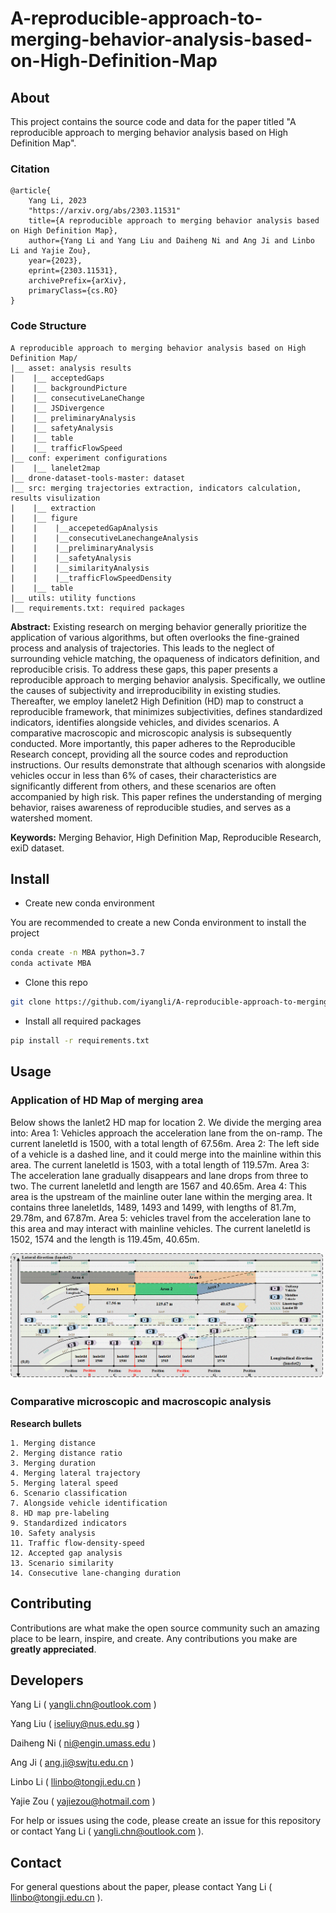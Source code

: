 # A-reproducible-approach-to-merging-behavior-analysis-based-on-High-Definition-Map

## About
This project contains the source code and data for the paper titled "A reproducible approach to merging behavior analysis based on High Definition Map".

### Citation
```
@article{
    Yang Li, 2023
    "https://arxiv.org/abs/2303.11531"
    title={A reproducible approach to merging behavior analysis based on High Definition Map}, 
    author={Yang Li and Yang Liu and Daiheng Ni and Ang Ji and Linbo Li and Yajie Zou},
    year={2023},
    eprint={2303.11531},
    archivePrefix={arXiv},
    primaryClass={cs.RO}
}
```

### Code Structure

```
A reproducible approach to merging behavior analysis based on High Definition Map/
|__ asset: analysis results
|    |__ acceptedGaps
|    |__ backgroundPicture
|    |__ consecutiveLaneChange
|    |__ JSDivergence
|    |__ preliminaryAnalysis
|    |__ safetyAnalysis
|    |__ table
|    |__ trafficFlowSpeed
|__ conf: experiment configurations
|    |__ lanelet2map
|__ drone-dataset-tools-master: dataset
|__ src: merging trajectories extraction, indicators calculation, results visulization
|    |__ extraction
|    |__ figure
|    |    |__accepetedGapAnalysis
|    |    |__consecutiveLanechangeAnalysis
|    |    |__preliminaryAnalysis
|    |    |__safetyAnalysis
|    |    |__similarityAnalysis
|    |    |__trafficFlowSpeedDensity
|    |__ table
|__ utils: utility functions
|__ requirements.txt: required packages
```


**Abstract:**
Existing research on merging behavior generally prioritize the application of various algorithms, but often overlooks the fine-grained process and analysis of trajectories. This leads to the neglect of surrounding vehicle matching, the opaqueness of indicators definition, and reproducible crisis. To address these gaps, this paper presents a reproducible approach to merging behavior analysis. Specifically, we outline the causes of subjectivity and irreproducibility in existing studies. Thereafter, we employ lanelet2 High Definition (HD) map to construct a reproducible framework, that minimizes subjectivities, defines standardized indicators, identifies alongside vehicles, and divides scenarios. A comparative macroscopic and microscopic analysis is subsequently conducted. More importantly, this paper adheres to the Reproducible Research concept, providing all the source codes and reproduction instructions. Our results demonstrate that although scenarios with alongside vehicles occur in less than 6% of cases, their characteristics are significantly different from others, and these scenarios are often accompanied by high risk. This paper refines the understanding of merging behavior, raises awareness of reproducible studies, and serves as a watershed moment.

**Keywords:**
Merging Behavior, High Definition Map, Reproducible Research, exiD dataset.


## Install

* Create new conda environment

You are recommended to create a new Conda environment to install the project
```bash
conda create -n MBA python=3.7
conda activate MBA
```

* Clone this repo

```bash
git clone https://github.com/iyangli/A-reproducible-approach-to-merging-behavior-analysis-based-on-High-Definition-Map.git
```

* Install all required packages
```bash
pip install -r requirements.txt
```

## Usage

### Application of HD Map of merging area

Below shows the lanlet2 HD map for location 2. We divide the merging area into: Area 1: Vehicles approach the acceleration lane from the on-ramp. The current laneletId is 1500, with a total length of 67.56m. Area 2: The left side of a vehicle is a dashed line, and it could merge into the mainline within this area. The current laneletId is 1503, with a total length of 119.57m. Area 3: The acceleration lane gradually disappears and lane drops from three to two. The current laneletId and length are 1567 and 40.65m. Area 4: This area is the upstream of the mainline outer lane within the merging area. It contains three laneletIds, 1489, 1493 and 1499, with lengths of 81.7m, 29.78m, and 67.87m. Area 5: vehicles travel from the acceleration lane to this area and may interact with mainline vehicles. The current laneletId is 1502, 1574 and the length is 119.45m, 40.65m.


<img src="./asset/preliminaryAnalysis/HDmap.png" width = "500"  />

### Comparative microscopic and macroscopic analysis
**Research bullets**
```
1. Merging distance
2. Merging distance ratio
3. Merging duration
4. Merging lateral trajectory
5. Merging lateral speed
6. Scenario classification
7. Alongside vehicle identification
8. HD map pre-labeling
9. Standardized indicators
10. Safety analysis
11. Traffic flow-density-speed
12. Accepted gap analysis
13. Scenario similarity
14. Consecutive lane-changing duration
```


## Contributing

Contributions are what make the open source community such an amazing place to be learn, inspire, and create. Any contributions you make are **greatly appreciated**.

## Developers
Yang Li ( yangli.chn@outlook.com )

Yang Liu ( iseliuy@nus.edu.sg )

Daiheng Ni ( ni@engin.umass.edu )

Ang Ji ( ang.ji@swjtu.edu.cn )

Linbo Li ( llinbo@tongji.edu.cn )

Yajie Zou ( yajiezou@hotmail.com )


For help or issues using the code, please create an issue for this repository or contact Yang Li ( yangli.chn@outlook.com ).


## Contact

For general questions about the paper, please contact Yang Li ( llinbo@tongji.edu.cn ).

